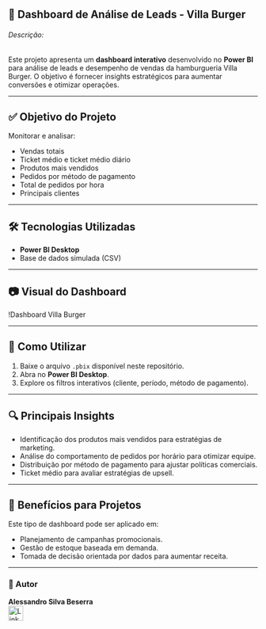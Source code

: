 ## 🍔 Dashboard de Análise de Leads - Villa Burger

###### Descrição:
   Este projeto apresenta um **dashboard interativo** desenvolvido no **Power BI** para análise de leads e desempenho de vendas da hamburgueria Villa Burger. O objetivo é fornecer insights estratégicos para aumentar conversões e otimizar operações.

---

## ✅ Objetivo do Projeto
Monitorar e analisar:
- Vendas totais
- Ticket médio e ticket médio diário
- Produtos mais vendidos
- Pedidos por método de pagamento
- Total de pedidos por hora
- Principais clientes

---

## 🛠️ Tecnologias Utilizadas
- **Power BI Desktop**
- Base de dados simulada (CSV)

---

## 📷 Visual do Dashboard
!Dashboard Villa Burger

---

## 🚀 Como Utilizar
1. Baixe o arquivo `.pbix` disponível neste repositório.
2. Abra no **Power BI Desktop**.
3. Explore os filtros interativos (cliente, período, método de pagamento).

---

## 🔍 Principais Insights
- Identificação dos produtos mais vendidos para estratégias de marketing.
- Análise do comportamento de pedidos por horário para otimizar equipe.
- Distribuição por método de pagamento para ajustar políticas comerciais.
- Ticket médio para avaliar estratégias de upsell.

---

## 📌 Benefícios para Projetos
Este tipo de dashboard pode ser aplicado em:
- Planejamento de campanhas promocionais.
- Gestão de estoque baseada em demanda.
- Tomada de decisão orientada por dados para aumentar receita.

---

### 📎 Autor
**Alessandro Silva Beserra**  
[<img src='https://img.shields.io/badge/LinkedIn-0077B5?style=for-the-badge&logo=linkedin&logoColor=white' alt='Linkedin' height='30'>]([https://www.linkedin.com/in/alessandrosbeserra/)
